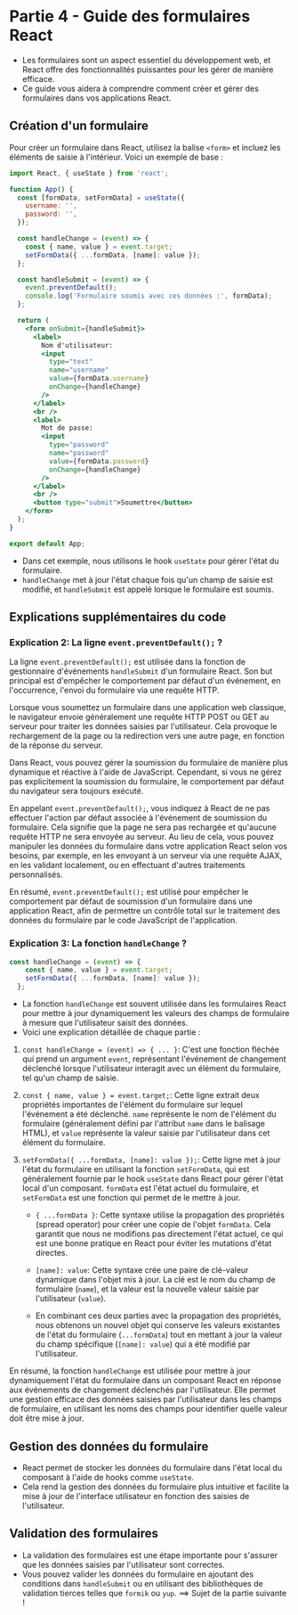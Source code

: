 # Partie 4 - Guide des formulaires React

- Les formulaires sont un aspect essentiel du développement web, et React offre des fonctionnalités puissantes pour les gérer de manière efficace. 
- Ce guide vous aidera à comprendre comment créer et gérer des formulaires dans vos applications React.

## Création d'un formulaire

Pour créer un formulaire dans React, utilisez la balise `<form>` et incluez les éléments de saisie à l'intérieur. Voici un exemple de base :

```jsx
import React, { useState } from 'react';

function App() {
  const [formData, setFormData] = useState({
    username: '',
    password: '',
  });

  const handleChange = (event) => {
    const { name, value } = event.target;
    setFormData({ ...formData, [name]: value });
  };

  const handleSubmit = (event) => {
    event.preventDefault();
    console.log('Formulaire soumis avec ces données :', formData);
  };

  return (
    <form onSubmit={handleSubmit}>
      <label>
        Nom d'utilisateur:
        <input
          type="text"
          name="username"
          value={formData.username}
          onChange={handleChange}
        />
      </label>
      <br />
      <label>
        Mot de passe:
        <input
          type="password"
          name="password"
          value={formData.password}
          onChange={handleChange}
        />
      </label>
      <br />
      <button type="submit">Soumettre</button>
    </form>
  );
}

export default App;
```

- Dans cet exemple, nous utilisons le hook `useState` pour gérer l'état du formulaire.
- `handleChange` met à jour l'état chaque fois qu'un champ de saisie est modifié, et `handleSubmit` est appelé lorsque le formulaire est soumis.

## Explications supplémentaires du code

### Explication 2: La ligne `event.preventDefault();` ?

La ligne `event.preventDefault();` est utilisée dans la fonction de gestionnaire d'événements `handleSubmit` d'un formulaire React. Son but principal est d'empêcher le comportement par défaut d'un événement, en l'occurrence, l'envoi du formulaire via une requête HTTP.

Lorsque vous soumettez un formulaire dans une application web classique, le navigateur envoie généralement une requête HTTP POST ou GET au serveur pour traiter les données saisies par l'utilisateur. Cela provoque le rechargement de la page ou la redirection vers une autre page, en fonction de la réponse du serveur.

Dans React, vous pouvez gérer la soumission du formulaire de manière plus dynamique et réactive à l'aide de JavaScript. Cependant, si vous ne gérez pas explicitement la soumission du formulaire, le comportement par défaut du navigateur sera toujours exécuté.

En appelant `event.preventDefault();`, vous indiquez à React de ne pas effectuer l'action par défaut associée à l'événement de soumission du formulaire. Cela signifie que la page ne sera pas rechargée et qu'aucune requête HTTP ne sera envoyée au serveur. Au lieu de cela, vous pouvez manipuler les données du formulaire dans votre application React selon vos besoins, par exemple, en les envoyant à un serveur via une requête AJAX, en les validant localement, ou en effectuant d'autres traitements personnalisés.

En résumé, `event.preventDefault();` est utilisé pour empêcher le comportement par défaut de soumission d'un formulaire dans une application React, afin de permettre un contrôle total sur le traitement des données du formulaire par le code JavaScript de l'application.

### Explication 3: La fonction `handleChange` ?
```jsx
const handleChange = (event) => {
    const { name, value } = event.target;
    setFormData({ ...formData, [name]: value });
  };
```

- La fonction `handleChange` est souvent utilisée dans les formulaires React pour mettre à jour dynamiquement les valeurs des champs de formulaire à mesure que l'utilisateur saisit des données. 
- Voici une explication détaillée de chaque partie :

1. `const handleChange = (event) => { ... }`: C'est une fonction fléchée qui prend un argument `event`, représentant l'événement de changement déclenché lorsque l'utilisateur interagit avec un élément du formulaire, tel qu'un champ de saisie.

2. `const { name, value } = event.target;`: Cette ligne extrait deux propriétés importantes de l'élément du formulaire sur lequel l'événement a été déclenché. `name` représente le nom de l'élément du formulaire (généralement défini par l'attribut `name` dans le balisage HTML), et `value` représente la valeur saisie par l'utilisateur dans cet élément du formulaire.

3. `setFormData({ ...formData, [name]: value });`: Cette ligne met à jour l'état du formulaire en utilisant la fonction `setFormData`, qui est généralement fournie par le hook `useState` dans React pour gérer l'état local d'un composant. `formData` est l'état actuel du formulaire, et `setFormData` est une fonction qui permet de le mettre à jour.

   - `{ ...formData }`: Cette syntaxe utilise la propagation des propriétés (spread operator) pour créer une copie de l'objet `formData`. Cela garantit que nous ne modifions pas directement l'état actuel, ce qui est une bonne pratique en React pour éviter les mutations d'état directes.
   
   - `[name]: value`: Cette syntaxe crée une paire de clé-valeur dynamique dans l'objet mis à jour. La clé est le nom du champ de formulaire (`name`), et la valeur est la nouvelle valeur saisie par l'utilisateur (`value`).
   
   - En combinant ces deux parties avec la propagation des propriétés, nous obtenons un nouvel objet qui conserve les valeurs existantes de l'état du formulaire (`...formData`) tout en mettant à jour la valeur du champ spécifique (`[name]: value`) qui a été modifié par l'utilisateur.

En résumé, la fonction `handleChange` est utilisée pour mettre à jour dynamiquement l'état du formulaire dans un composant React en réponse aux événements de changement déclenchés par l'utilisateur. Elle permet une gestion efficace des données saisies par l'utilisateur dans les champs de formulaire, en utilisant les noms des champs pour identifier quelle valeur doit être mise à jour.

## Gestion des données du formulaire

- React permet de stocker les données du formulaire dans l'état local du composant à l'aide de hooks comme `useState`. 
- Cela rend la gestion des données du formulaire plus intuitive et facilite la mise à jour de l'interface utilisateur en fonction des saisies de l'utilisateur.

## Validation des formulaires

- La validation des formulaires est une étape importante pour s'assurer que les données saisies par l'utilisateur sont correctes. 
- Vous pouvez valider les données du formulaire en ajoutant des conditions dans `handleSubmit` ou en utilisant des bibliothèques de validation tierces telles que `formik` ou `yup`.
==> Sujet de la partie suivante ! 
